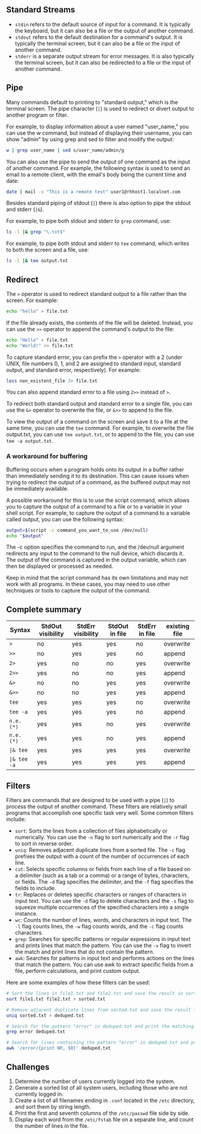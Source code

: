 ## Standard Streams

* `stdin` refers to the default source of input for a command. It is typically the keyboard, but it can also be a file or the output of another command.
* `stdout` refers to the default destination for a command's output. It is typically the terminal screen, but it can also be a file or the input of another command.
* `stderr` is a separate output stream for error messages. It is also typically the terminal screen, but it can also be redirected to a file or the input of another command.

## Pipe

Many commands default to printing to "standard output," which is the terminal screen. The pipe character (`|`) is used to redirect or divert output to another program or filter.

For example, to display information about a user named "user_name," you can use the w command, but instead of displaying their username, you can show "admin" by using grep and sed to filter and modify the output:

```bash
w | grep user_name | sed s/user_name/admin/g
```

You can also use the pipe to send the output of one command as the input of another command. For example, the following syntax is used to send an email to a remote client, with the email's body being the current time and date:

```bash
date | mail -s "This is a remote test" user1@rhhost1.localnet.com
```

Besides standard piping of stdout (`|`) there is also option to pipe the stdout and stderr (`|&`).

For example, to pipe both stdout and stderr to `grep` command, use:

```bash
ls -l |& grep "\.txt$"
```

For example, to pipe both stdout and stderr to `tee` command, which writes to both the screen and a file, use:

```bash
ls -l |& tee output.txt
```

## Redirect

The `>` operator is used to redirect standard output to a file rather than the screen. For example:

```bash
echo "hello" > file.txt
```

If the file already exists, the contents of the file will be deleted. Instead, you can use the `>>` operator to append the command's output to the file:

```bash
echo "Hello" > file.txt
echo "World!" >> file.txt
```

To capture standard error, you can prefix the `>` operator with a 2 (under UNIX, file numbers 0, 1, and 2 are assigned to standard input, standard output, and standard error, respectively). For example:

```bash
less non_existent_file 2> file.txt
```

You can also append standard error to a file using `2>>` instead of `>`.

To redirect both standard output and standard error to a single file, you can use the `&>` operator to overwrite the file, or `&>>` to append to the file.

To view the output of a command on the screen and save it to a file at the same time, you can use the `tee` command. For example, to overwrite the file output.txt, you can use `tee output.txt`, or to append to the file, you can use `tee -a output.txt`.

### A workaround for buffering 

Buffering occurs when a program holds onto its output in a buffer rather than immediately sending it to its destination. This can cause issues when trying to redirect the output of a command, as the buffered output may not be immediately available.

A possible workaround for this is to use the script command, which allows you to capture the output of a command to a file or to a variable in your shell script. For example, to capture the output of a command to a variable called output, you can use the following syntax:

```bash
output=$(script -c command_you_want_to_use /dev/null)
echo "$output"
```

The -c option specifies the command to run, and the /dev/null argument redirects any input to the command to the null device, which discards it. The output of the command is captured in the output variable, which can then be displayed or processed as needed.

Keep in mind that the script command has its own limitations and may not work with all programs. In these cases, you may need to use other techniques or tools to capture the output of the command.

## Complete summary
  
| Syntax     | StdOut visibility | StdErr visibility | StdOut in file | StdErr in file | existing file |
| --------   | ----------------- | ----------------- | -------------- | -------------- | ------------- |
| `>`          |   no              |   yes             |   yes          |   no           |  overwrite    |
| `>>`         |   no              |   yes             |   yes          |   no           |  append       |
| `2>`         |   yes             |   no              |   no           |   yes          |  overwrite    |
| `2>>`        |   yes             |   no              |   no           |   yes          |  append       |  
| `&>`         |   no              |   no              |   yes          |   yes          |  overwrite    |    
| `&>>`        |   no              |   no              |   yes          |   yes          |  append       |  
| `tee`        |   yes             |   yes             |   yes          |   no           |  overwrite    |  
| `tee -a`     |   yes             |   yes             |   yes          |   no           |  append       |
| `n.e. (*)`   |   yes             |   yes             |   no           |   yes          |  overwrite    |  
| `n.e. (*)`   |   yes             |   yes             |   no           |   yes          |  append       |
| `\|& tee`    |   yes             |   yes             |   yes          |   yes          |  overwrite    |
| `\|& tee -a` |   yes             |   yes             |   yes          |   yes          |  append       |  


## Filters

Filters are commands that are designed to be used with a pipe (`|`) to process the output of another command. These filters are relatively small programs that accomplish one specific task very well. Some common filters include:

* `sort`: Sorts the lines from a collection of files alphabetically or numerically. You can use the `-n` flag to sort numerically and the `-r` flag to sort in reverse order.
* `uniq`: Removes adjacent duplicate lines from a sorted file. The `-c` flag prefixes the output with a count of the number of occurrences of each line.
* `cut`: Selects specific columns or fields from each line of a file based on a delimiter (such as a tab or a comma) or a range of bytes, characters, or fields. The `-d` flag specifies the delimiter, and the `-f` flag specifies the fields to include.
* `tr`: Replaces or deletes specific characters or ranges of characters in input text. You can use the `-d` flag to delete characters and the `-s` flag to squeeze multiple occurrences of the specified characters into a single instance.
* `wc`: Counts the number of lines, words, and characters in input text. The `-l` flag counts lines, the `-w` flag counts words, and the `-c` flag counts characters.
* `grep`: Searches for specific patterns or regular expressions in input text and prints lines that match the pattern. You can use the `-v` flag to invert the match and print lines that do not contain the pattern.
* `awk`: Searches for patterns in input text and performs actions on the lines that match the pattern. You can use awk to extract specific fields from a file, perform calculations, and print custom output.
    
Here are some examples of how these filters can be used:

```bash
# Sort the lines in file1.txt and file2.txt and save the result in sorted.txt
sort file1.txt file2.txt > sorted.txt

# Remove adjacent duplicate lines from sorted.txt and save the result in deduped.txt
uniq sorted.txt > deduped.txt

# Search for the pattern "error" in deduped.txt and print the matching lines to the screen
grep error deduped.txt

# Search for lines containing the pattern "error" in deduped.txt and print the matching lines to the screen, along with the line number
awk '/error/{print NR, $0}' deduped.txt
```

## Challenges

1. Determine the number of users currently logged into the system.
1. Generate a sorted list of all system users, including those who are not currently logged in.
1. Create a list of all filenames ending in `.conf` located in the `/etc` directory, and sort them by string length.
1. Print the first and seventh columns of the `/etc/passwd` file side by side.
1. Display each word from the `/etc/fstab` file on a separate line, and count the number of lines in the file.

